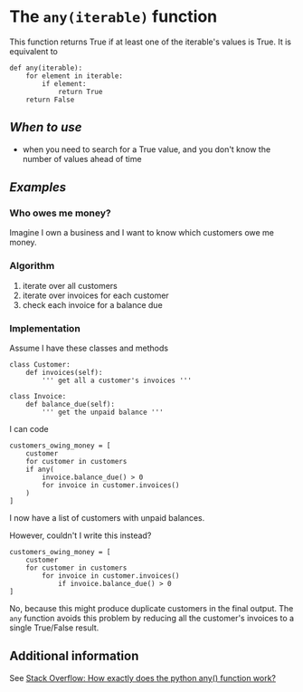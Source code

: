 # The `any(iterable)` function
This function returns True if at least one of the iterable's values is True. It is equivalent to
```
def any(iterable):
    for element in iterable:
        if element:
            return True
    return False
```

## ***When to use***
* when you need to search for a True value, and you don't know the number of values ahead of time

## ***Examples***
### Who owes me money?
Imagine I own a business and I want to know which customers owe me money.

### Algorithm
1. iterate over all customers
2. iterate over invoices for each customer
3. check each invoice for a balance due

### Implementation

Assume I have these classes and methods
```
class Customer:
    def invoices(self):
        ''' get all a customer's invoices '''

class Invoice:
    def balance_due(self):
        ''' get the unpaid balance '''
```
I can code
```
customers_owing_money = [
    customer 
    for customer in customers
    if any(
        invoice.balance_due() > 0 
        for invoice in customer.invoices()
    )
]

```

I now have a list of customers with unpaid balances.


However, couldn't I write this instead?
```
customers_owing_money = [
    customer 
    for customer in customers
        for invoice in customer.invoices()
            if invoice.balance_due() > 0
]
```
No, because this might produce duplicate customers in the final output. The `any` function avoids this problem by reducing all the customer's invoices to a single True/False result.

## Additional information
See [Stack Overflow: How exactly does the python any() function work?
](https://stackoverflow.com/questions/16505456/how-exactly-does-the-python-any-function-work)
